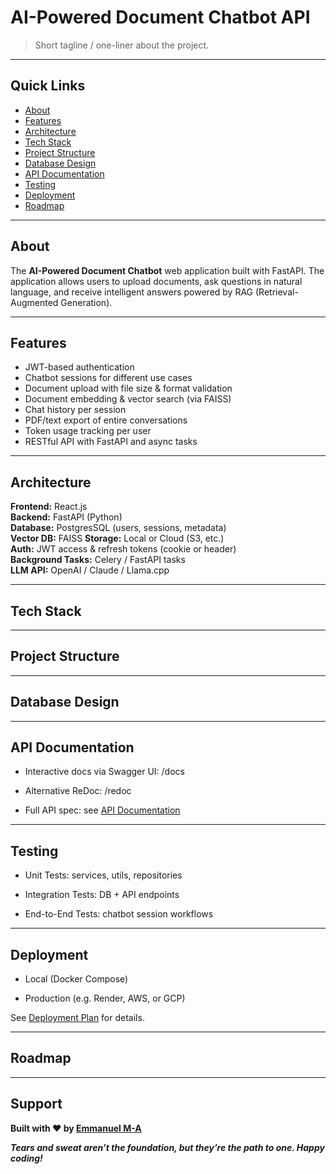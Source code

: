 # AI-Powered Document Chatbot API

> Short tagline / one-liner about the project.

---

## Quick Links
- [About](#about)
- [Features](#features)
- [Architecture](#architecture)
- [Tech Stack](#tech-stack)
- [Project Structure](#project-structure)
- [Database Design](#database-design)
- [API Documentation](#api-documentation)
- [Testing](#testing)
- [Deployment](#deployment)
- [Roadmap](#roadmap)

---

## About

<!-- High-level description of the project, why it exists, who it’s for. -->

The **AI-Powered Document Chatbot** web application built with FastAPI. The 
application allows users to upload documents, ask questions in natural language, 
and receive intelligent answers powered by RAG (Retrieval-Augmented Generation).

---

## Features

<!-- Bullet points of key features (MVP + nice-to-have). -->

- JWT-based authentication
- Chatbot sessions for different use cases
- Document upload with file size & format validation
- Document embedding & vector search (via FAISS)
- Chat history per session
- PDF/text export of entire conversations
- Token usage tracking per user
- RESTful API with FastAPI and async tasks

---

## Architecture

<!-- Brief description of system architecture (can link to ARCHITECTURE.md). -->

**Frontend:** React.js  
**Backend:** FastAPI (Python)  
**Database:** PostgresSQL (users, sessions, metadata)  
**Vector DB:** FAISS 
**Storage:** Local or Cloud (S3, etc.)  
**Auth:** JWT access & refresh tokens (cookie or header)  
**Background Tasks:** Celery / FastAPI tasks  
**LLM API:** OpenAI / Claude / Llama.cpp

---

## Tech Stack

<!-- List backend, database, libraries, tools, cloud services. -->

---

## Project Structure

<!-- Project Structure -->

---

## Database Design

<!-- Brief summary of tables/relationships (link to DATABASE_DESIGN.md). -->

---

## API Documentation

- Interactive docs via Swagger UI: /docs

- Alternative ReDoc: /redoc

- Full API spec: see [API Documentation](./docs/API_ENDPOINTS.md)

---

## Testing

- Unit Tests: services, utils, repositories

- Integration Tests: DB + API endpoints

- End-to-End Tests: chatbot session workflows

---

## Deployment

- Local (Docker Compose)

- Production (e.g. Render, AWS, or GCP)

See [Deployment Plan](./docs/DEPLOYMENT.md) for details.

---

## Roadmap

<!-- Describe feature roadmap -->

---

## Support

**Built with ❤️ by [Emmanuel M-A](https://github.com/EmmanuelM-A)**

***Tears and sweat aren’t the foundation, but they’re the path to one. Happy coding!***


